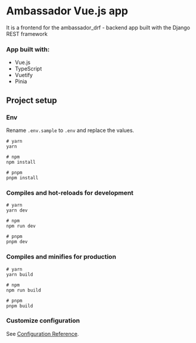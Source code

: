 # Ambassador Vue.js app
It is a frontend for the ambassador_drf - backend app 
built with the Django REST framework
### App built with:
- Vue.js
- TypeScript
- Vuetify
- Pinia

## Project setup

### Env
Rename `.env.sample` to `.env` and replace the values.


```
# yarn
yarn

# npm
npm install

# pnpm
pnpm install
```

### Compiles and hot-reloads for development

```
# yarn
yarn dev

# npm
npm run dev

# pnpm
pnpm dev
```

### Compiles and minifies for production

```
# yarn
yarn build

# npm
npm run build

# pnpm
pnpm build
```

### Customize configuration

See [Configuration Reference](https://vitejs.dev/config/).
